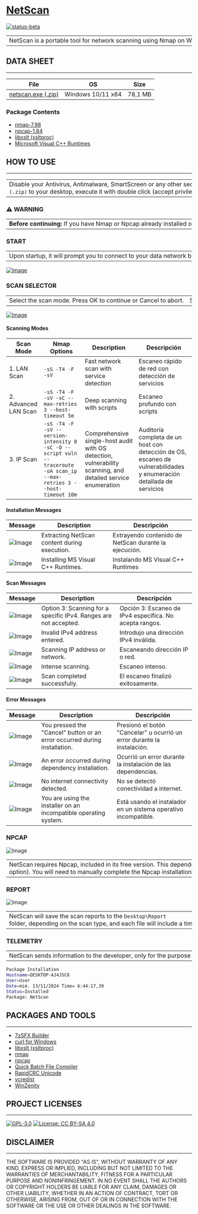 # [NetScan](https://www.maravento.com)

[![status-beta](https://img.shields.io/badge/status-beta-magenta.svg)](https://github.com/maravento/vault)

<!-- markdownlint-disable MD033 -->

<table width="100%">
  <tr>
    <td style="width: 50%; white-space: nowrap;">
    NetScan is a portable tool for network scanning using Nmap on Windows, with an alternative GUI frontend based on Zenity. It deploys Nmap with all its dependencies silently and unattended, and allows executing different scanning levels while generating HTML reports.
    </td>
    <td style="width: 50%; white-space: nowrap;">
    NetScan es una herramienta portable para realizar escaneos de red usando Nmap en Windows, con un frontend GUI alternativo basado en Zenity. Despliega Nmap con todas sus dependencias de forma silenciosa y desatendida, y permite ejecutar diferentes niveles de escaneo generando reportes en HTML.
    </td>
  </tr>
</table>

## DATA SHEET

---

| File |  OS  | Size |
| :--: | :--: | :--: |
| [netscan.exe (.zip)](https://mega.nz/file/CccQCQTT#bcnjhEDuBIN4dDpI7MozrnAVU9EQJfBKDetkQNX6JWY) | Windows 10/11 x64 | 78,1 MB |

### Package Contents

- [nmap-7.98](https://nmap.org/download#windows)
- [npcap-1.84](https://nmap.org/download#windows)
- [libxslt (xsltproc)](https://www.zlatkovic.com/pub/libxml/)
- [Microsoft Visual C++ Runtimes](https://github.com/abbodi1406/vcredist)

## HOW TO USE

---

<table width="100%">
  <tr>
    <td style="width: 50%; white-space: nowrap;">
     Disable your Antivirus, Antimalware, SmartScreen or any other security solution in your Operating System, close all windows and check the date and time of your PC is correct. Unzip <code>netscan.exe (.zip)</code> to your desktop, execute it with double click (accept privileged execution) and follow the instructions on the screen.
    </td>
    <td style="width: 50%; white-space: nowrap;">
     Desactive su Antivirus, Antimalware, SmartScreen o cualquier otra solución de seguridad en su Sistema Operativo, cierre todas las ventanas y verifique la fecha y hora de su PC sea la correcta. Descomprima <code>netscan.exe (.zip)</code> en el escritorio, ejecutarlo con doble clic (acepte la ejecución con privilegios) y siga las instrucciones en pantalla.
    </td>
  </tr>
</table>

### ⚠️ WARNING

<table width="100%">
  <tr>
    <td style="width: 50%; white-space: nowrap;">
     <strong>Before continuing:</strong> If you have Nmap or Npcap already installed on your PC, it is recommended to uninstall them before using this tool to avoid version conflicts.
    </td>
    <td style="width: 50%; white-space: nowrap;">
     <strong>Antes de continuar:</strong> Si tiene Nmap o Npcap instalado en su PC, se recomienda desinstalarlo antes de usar esta herramienta para evitar conflictos de versiones.
    </td>
  </tr>
</table>

### START

<table width="100%">
  <tr>
    <td style="width: 50%; white-space: nowrap;">
     Upon startup, it will prompt you to connect to your data network before continuing. Press OK to continue or Cancel to abort.
    </td>
    <td style="width: 50%; white-space: nowrap;">
     Al iniciar, le pedirá que se conecte a su red de datos antes de continuar. Presione OK para continuar o Cancel para abortar.
    </td>
  </tr>
</table>

[![Image](https://raw.githubusercontent.com/maravento/vault/master/netscan/img/netscan-welcome.png)](https://www.maravento.com)

### SCAN SELECTOR

<table width="100%">
  <tr>
    <td style="width: 50%; white-space: nowrap;">
     Select the scan mode. Press OK to continue or Cancel to abort.
    </td>
    <td style="width: 50%; white-space: nowrap;">
     Seleccione el modo de escaneo. Presione OK para continuar o Cancel para abortar.
    </td>
  </tr>
</table>

[![Image](https://raw.githubusercontent.com/maravento/vault/master/netscan/img/netscan-selector.png)](https://www.maravento.com)

#### Scanning Modes

| Scan Mode | Nmap Options | Description | Descripción |
| --------- | ------------ | ----------- | ----------- |
| 1. LAN Scan | `-sS -T4 -F -sV` | Fast network scan with service detection | Escaneo rápido de red con detección de servicios |
| 2. Advanced LAN Scan | `-sS -T4 -F -sV -sC --max-retries 3 --host-timeout 5m` | Deep scanning with scripts | Escaneo profundo con scripts |
| 3. IP Scan | `-sS -T4 -F -sV --version-intensity 8 -sC -O --script vuln --traceroute -oA scan_ip --max-retries 3 --host-timeout 10m` | Comprehensive single-host audit with OS detection, vulnerability scanning, and detailed service enumeration | Auditoría completa de un host con detección de OS, escaneo de vulnerabilidades y enumeración detallada de servicios |

#### Installation Messages

| Message | Description | Descripción |
| ------- | ----------- | ----------- |
| ![Image](https://raw.githubusercontent.com/maravento/vault/master/netscan/img/netscan-extract.png) | Extracting NetScan content during execution. | Extrayendo contenido de NetScan durante la ejecución. |
| ![Image](https://raw.githubusercontent.com/maravento/vault/master/netscan/img/netscan-visual.png) | Installing MS Visual C++ Runtimes. | Instalando MS Visual C++ Runtimes |

#### Scan Messages

| Message | Description | Descripción |
| ------- | ----------- | ----------- |
| ![Image](https://raw.githubusercontent.com/maravento/vault/master/netscan/img/netscan-ipscan.png) | Option 3: Scanning for a specific IPv4. Ranges are not accepted. | Opción 3: Escaneo de IPv4 específica. No acepta rangos. |
| ![Image](https://raw.githubusercontent.com/maravento/vault/master/netscan/img/netscan-invalidip.png) | Invalid IPv4 address entered. | Introdujo una dirección IPv4 inválida. |
| ![Image](https://raw.githubusercontent.com/maravento/vault/master/netscan/img/netscan-scanning.png) | Scanning IP address or network. | Escaneando dirección IP o red. |
| ![Image](https://raw.githubusercontent.com/maravento/vault/master/netscan/img/netscan-advanced.png) | Intense scanning. | Escaneo intenso. |
| ![Image](https://raw.githubusercontent.com/maravento/vault/master/netscan/img/netscan-end.png) | Scan completed successfully. | El escaneo finalizó exitosamente. |

#### Error Messages
| Message | Description | Descripción |
|-------- | ----------- | ----------- |
| ![Image](https://raw.githubusercontent.com/maravento/vault/master/netscan/img/netscan-cancel.png) | You pressed the "Cancel" button or an error occurred during installation. | Presionó el botón "Cancelar" u ocurrió un error durante la instalación. |
| ![Image](https://raw.githubusercontent.com/maravento/vault/master/netscan/img/netscan-errordependencies.png) | An error occurred during dependency installation. | Ocurrió un error durante la instalación de las dependencias. |
| ![Image](https://raw.githubusercontent.com/maravento/vault/master/netscan/img/netscan-nointernet.png) | No internet connectivity detected. | No se detectó conectividad a internet. |
| ![Image](https://raw.githubusercontent.com/maravento/vault/master/netscan/img/netscan-osincompatible.png) | You are using the installer on an incompatible operating system. | Está usando el instalador en un sistema operativo incompatible. |

### NPCAP

![Image](https://raw.githubusercontent.com/maravento/vault/master/netscan/img/netscan-npcap.png)

<table width="100%">
  <tr>
    <td style="width: 50%; white-space: nowrap;">
     NetScan requires Npcap, included in its free version. This dependency is not installed automatically, as it is not an OEM version and does not support silent installation (<code>/S</code> option). You will need to manually complete the Npcap installation when prompted by the installer. Npcap's free version allows use on up to 5 machines. For more information, see <a href="https://npcap.com/oem/">Npcap OEM</a>.
    </td>
    <td style="width: 50%; white-space: nowrap;">
     NetScan requiere Npcap, incluido en su versión gratuita. La instalación de esta dependencia no es desatendida, ya que al no ser una versión OEM, no acepta instalación silenciosa (opción <code>/S</code>). Deberá completar manualmente la instalación de Npcap cuando el instalador la solicite. La versión gratuita de Npcap permite su uso en hasta 5 equipos. Para más información, consulte <a href="https://npcap.com/oem/">Npcap OEM</a>.
    </td>
  </tr>
</table>

### REPORT

![Image](https://raw.githubusercontent.com/maravento/vault/master/netscan/img/netscan-report.png)

<table width="100%">
  <tr>
    <td style="width: 50%; white-space: nowrap;">
     NetScan will save the scan reports to the <code>Desktop\Report</code> folder, depending on the scan type, and each file will include a timestamp (date and time the scan was executed).
    </td>
    <td style="width: 50%; white-space: nowrap;">
     NetScan guardará los reportes de escaneo en la carpeta <code>Desktop\Report</code>, según el tipo de escaneo, y cada archivo incluirá un timestamp (fecha y hora en que se ejecutó el escaneo).
    </td>
  </tr>
</table>

### TELEMETRY

<table width="100%">
  <tr>
    <td style="width: 50%; white-space: nowrap;">
     NetScan sends information to the developer, only for the purpose of verifying that the installation has been completed successfully. This information is used exclusively for statistical purposes and to improve the installer, without collecting personal data or compromising user privacy. Example:
    </td>
    <td style="width: 50%; white-space: nowrap;">
     NetScan envía información al desarrollador, únicamente con el propósito de verificar que la instalación se haya completado de manera exitosa. Esta información se utiliza exclusivamente para fines estadísticos y de mejora del instalador, sin recopilar datos personales ni comprometer la privacidad del usuario. Ejemplo:
    </td>
  </tr>
</table>

```bash
Package Installation
Hostname=DESKTOP-AJ4JSC8
User=User
Date=mié. 13/11/2024 Time= 6:44:17,39
Status=Installed
Package: NetScan
```

## PACKAGES AND TOOLS

---

- [7zSFX Builder](https://sourceforge.net/projects/s-zipsfxbuilder/)
- [curl for Windows](https://curl.se/windows/)
- [libxslt (xsltproc)](https://www.zlatkovic.com/pub/libxml/)
- [nmap](https://nmap.org/download#windows)
- [npcap](https://nmap.org/download#windows)
- [Quick Batch File Compiler](https://www.abyssmedia.com/quickbfc/)
- [RapidCRC Unicode](https://www.ov2.eu/programs/rapidcrc-unicode)
- [vcredist](https://github.com/abbodi1406/vcredist)
- [WinZenity](https://github.com/maravento/vault/tree/master/winzenity)

## PROJECT LICENSES

---

[![GPL-3.0](https://img.shields.io/badge/License-GPLv3-blue.svg)](https://www.gnu.org/licenses/gpl.txt)
[![License: CC BY-SA 4.0](https://img.shields.io/badge/License-CC_BY--SA_4.0-lightgrey.svg)](https://creativecommons.org/licenses/by-sa/4.0/)

## DISCLAIMER

---

THE SOFTWARE IS PROVIDED "AS IS", WITHOUT WARRANTY OF ANY KIND, EXPRESS OR IMPLIED, INCLUDING BUT NOT LIMITED TO THE WARRANTIES OF MERCHANTABILITY, FITNESS FOR A PARTICULAR PURPOSE AND NONINFRINGEMENT. IN NO EVENT SHALL THE AUTHORS OR COPYRIGHT HOLDERS BE LIABLE FOR ANY CLAIM, DAMAGES OR OTHER LIABILITY, WHETHER IN AN ACTION OF CONTRACT, TORT OR OTHERWISE, ARISING FROM, OUT OF OR IN CONNECTION WITH THE SOFTWARE OR THE USE OR OTHER DEALINGS IN THE SOFTWARE.
